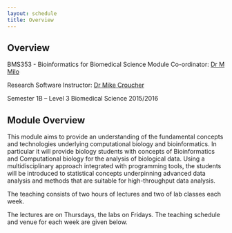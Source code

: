 ```yaml
---
layout: schedule
title: Overview
---
```


## Overview

BMS353 - Bioinformatics for Biomedical Science
Module Co-ordinator: [Dr M Milo](https://www.sheffield.ac.uk/bms/research/milo)


Research Software Instructor: [Dr Mike Croucher](http://www.walkingrandomly.com/)


Semester 1B – Level 3 Biomedical Science 2015/2016

## Module Overview

This module aims to provide an understanding of the fundamental concepts and technologies underlying computational biology and bioinformatics. In particular it will provide biology students with concepts of Bioinformatics and Computational biology for the analysis of biological data. Using a multidisciplinary approach integrated with programming tools, the students will be introduced to statistical concepts underpinning advanced data analysis and methods that are suitable for high-throughput data analysis.

The teaching consists of two hours of lectures and two of lab classes each week.

The lectures are on Thursdays, the labs on Fridays. The teaching schedule and venue for each week are given below.
